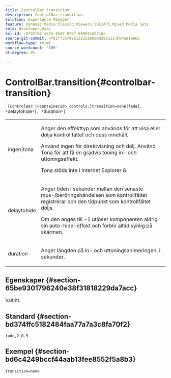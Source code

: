 ```yaml
---
title: ControlBar.transition
description: ControlBar.transition
solution: Experience Manager
feature: Dynamic Media Classic,Viewers,SDK/API,Mixed Media Sets
role: Developer,User
exl-id: c8792f02-ae15-4b47-8727-089691d5316a
source-git-commit: 4f81f755789613222a66bed2961117604ae19e62
workflow-type: tm+mt
source-wordcount: '109'
ht-degree: 0%

---
```


# ControlBar.transition{#controlbar-transition}

` [ControlBar.|<containerId>_controls.]transition=none|fade[, *`delaytohide`*[, *`duration`*]`

<table id="table_76B7F064B9CD46BA86931A9C841F777B"> 
 <tbody> 
  <tr> 
   <td colname="col1"> <p> <span class="codeph"> ingen|tona</span> </p> </td> 
   <td colname="col2"> <p> Anger den effekttyp som används för att visa eller dölja kontrollfältet och dess innehåll. </p> <p>Använd <span class="codeph"> ingen</span> för direktvisning och dölj. Använd <span class="codeph"> Tona </span> för att få en gradvis toning in- och uttoningseffekt. </p> <p>Tona stöds inte i Internet Explorer 8. </p> </td> 
  </tr> 
  <tr> 
   <td colname="col1"> <p> <span class="codeph"> <span class="varname"> delaytohide</span> </span> </p> </td> 
   <td colname="col2"> <p>Anger tiden i sekunder mellan den senaste mus-/beröringshändelsen som kontrollfältet registrerar och den tidpunkt som kontrollfältet döljs. </p> <p> Om den anges till <span class="codeph"> -1</span> utlöser komponenten aldrig sin auto-hide-effekt och förblir alltid synlig på skärmen. </p> </td> 
  </tr> 
  <tr> 
   <td colname="col1"> <p> <span class="codeph"> <span class="varname"> duration </span> </span> </p> </td> 
   <td colname="col2"> <p>Anger längden på in- och uttoningsanimeringen, i sekunder. </p> </td> 
  </tr> 
 </tbody> 
</table>

## Egenskaper {#section-65be9301796240e38f31818229da7acc}

Valfritt.

## Standard {#section-bd374ffc5182484faa77a7a3c8fa70f2}

`fade,2,0.5`

## Exempel {#section-bd6c4249bccf44aab13fee8552f5a8b3}

`transition=none`
